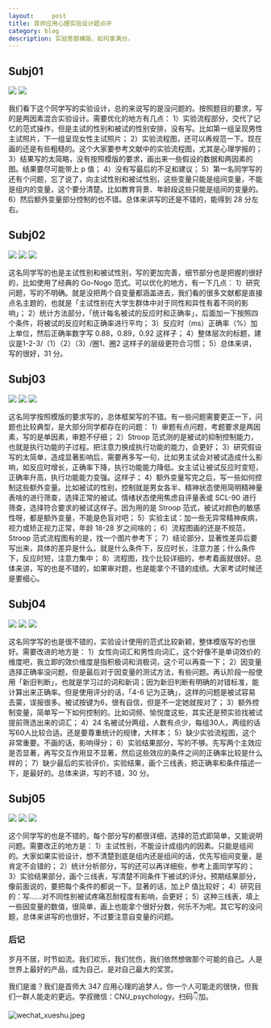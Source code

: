 ```yaml
---
layout:     post
title: 首师应用心理实验设计题点评
category: blog
description: 实验答题模版，如何拿满分。
---
```


## Subj01
![](https://image.cnu347.com/2020-12-13-Subj01-01.jpeg)
![](https://image.cnu347.com/2020-12-13-Subj01-02.jpeg)

我们看下这个同学写的实验设计，总的来说写的是没问题的。按照题目的要求，写的是两因素混合实验设计。需要优化的地方有几点：
1）实验流程部分，交代了记忆的范式操作，但是主试的性别和被试的性别安排，没有写。比如第一组呈现男性主试照片，下一组呈现女性主试照片；
2）实验流程图，还可以再规范一下。现在画的还是有些粗糙的。这个大家要参考文献中的实验流程图，尤其是心理学报的；
3）结果写的太简略，没有按照模版的要求，画出来一些假设的数据和两因素的图。结果要尽可能带上 p 值；
4）没有写最后的不足和建议；
5）第一名同学写的还有个问题，忘了说了，向主试性别和被试性别，这些变量只能是组间变量，不能是组内的变量，这个要分清楚。比如教育背景、年龄段这些只能是组间的变量的。
6）然后额外变量部分控制的也不错。总体来讲写的还是不错的，能得到 28 分左右。

## Subj02
![](https://image.cnu347.com/2020-12-13-Subj02-01.jpeg)
![](https://image.cnu347.com/2020-12-13-Subj02-02.jpeg)
![](https://image.cnu347.com/2020-12-13-Subj02-03.jpeg)

这名同学写的也是主试性别和被试性别，写的更加完善，细节部分也是把握的很好的，比如使用了经典的 Go-Nogo 范式。可以优化的地方，有一下几点：
1）研究问题，写的不明确。就是没把两个自变量都涵盖进去，我们看的很多文献都是直接点名主题的，也就是「主试性别在大学生群体中对于同性和异性有着不同的影响」；
2）统计方法部分，「统计每名被试的反应时和正确率」，后面加一下按照四个条件，将被试的反应时和正确率进行平均；
3）反应时（ms）正确率（%）加上单位，然后正确率数字写 0.88，0.89，0.92 这样子；
4）整体层次的标题，建议是1-2-3/（1）（2）（3）/圈1、圈2 这样子的层级更符合习惯；
5）总体来讲，写的很好，31 分。

## Subj03
![](https://image.cnu347.com/2020-12-13-Subj03-01.jpeg)
![](https://image.cnu347.com/2020-12-13-Subj03-02.jpeg)
![](https://image.cnu347.com/2020-12-13-Subj03-03.jpeg)

这名同学按照模版的要求写的，总体框架写的不错。有一些问题需要更正一下，问题也比较典型，是大部分同学都存在的问题：
1）审题有点问题，考题要求是两因素，写的是单因素，审题不仔细；
2）Stroop 范式测的是被试的抑制控制能力，也就是执行功能的子过程。把注意力换成执行功能的能力，会更好；
3）研究假设写的太简单，造成显著影响后，需要再多写一句，比如男主试会对被试造成什么影响，如反应时增长，正确率下降，执行功能能力降低。女主试让被试反应时变短，正确率升高，执行功能能力变强。这样子；
4）额外变量写完之后，写一些如何控制这些额外变量。比如被试的性别，控制就是男女各半、精神状态使用简明精神量表啥的进行筛查，选择正常的被试。情绪状态使用焦虑自评量表或 SCL-90 进行筛查，选择符合要求的被试这样子。因为用的是 Stroop 范式，被试对颜色的敏感性呀，都是额外变量，不能是色盲对吧；
5）实验主试：加一些无异常精神疾病，视力或矫正视力正常，年龄 18-28 岁之间啥的；
6）流程图画的还是不规范，Stroop 范式流程图有的是，找一个图片参考下；
7）结论部分，显著性差异后要写出来，具体的差异是什么。就是什么条件下，反应时长，注意力差；什么条件下，反应时短，注意力集中；
8）流程图，找个比较详细的，参考着画就很好。总体来讲，写的也是不错的，如果审对题，也是能拿个不错的成绩。大家考试时候还是要细心。

## Subj04
![](https://image.cnu347.com/2020-12-13-Subj04-01.jpeg)
![](https://image.cnu347.com/2020-12-13-Subj04-02.jpeg)
![](https://image.cnu347.com/2020-12-13-Subj04-03.jpeg)

这名同学写的也是很不错的，实验设计使用的范式比较新颖，整体模版写的也很好。需要改进的地方是：
1）女性向词汇和男性向词汇，这个好像不是单词效价的维度吧，我立即的效价维度是指积极词和消极词，这个可以再查一下；
2）因变量选择正确率没问题，但是最后对于因变量的测试方法，有些问题。再认阶段一般使用「新旧判断」，也就是学习过的词和新词；因为新旧判断有明确的对错标准，能计算出来正确率。但是使用评分的话，「4-6 记为正确」，这样的问题是被试容易去蒙，误报很多。被试按键为6，很有自信，但是不一定她就按对了；
3）额外控制变量，简单写一下如何控制的。比如词频、愉悦度这些，其实还是预实验找被试提前筛选出来的词汇；
4）24 名被试分两组，人数有点少，每组30人，两组的话写60人比较合适。还是要尊重统计的规律，大样本；
5）缺少实验流程图，这个非常重要。不画的话，影响得分；
6）实验结果部分，写的不够。先写两个主效应是否显著，再写交互作用显不显著，然后这些效应的条件之间的正确率比较是什么样的；
7）缺少最后的实验评价。实验结果，画个三线表，把正确率和条件描述一下，是最好的。总体来讲，写的不错，30 分。

## Subj05
![](https://image.cnu347.com/2020-12-13-Subj05-01.png)
![](https://image.cnu347.com/2020-12-13-Subj05-02.jpeg)
![](https://image.cnu347.com/2020-12-13-Subj05-03.png)

这个同学写的也是不错的，每个部分写的都很详细，选择的范式即简单，又能说明问题。需要改正的地方是：
1）主试性别，不能设计成组内的因素。只能是组间的。大家如果实验设计，想不清楚到底是组内还是组间的话，优先写组间变量，是肯定不会错的；
2）统计分析部分，写的还可以再详细些，参考上面同学写的；
3）实验结果部分，画个三线表，写清楚不同条件下被试的评分。预期结果部分，像前面说的，要把每个条件的都说一下。显著的话，加上P 值比较好；
4）研究目的：写……对不同性别被试疼痛忍耐程度有影响，会更好；
5）这种三线表，填上一些因变量的数值，很简单，画上也能拿个很好分数，何乐不为呢。其它写的没问题，总体来讲写的也很好，不过要注意自变量的问题。

### 后记

岁月不居，时节如流。我们欢乐，我们忧伤，我们依然想做那个可能的自己。人是世界上最好的产品，成为自己，是对自己最大的奖赏。

我们是谁？我们是首师大 347 应用心理的追梦人，你一个人可能走的很快，但我们一群人能走的更远。学叔微信：CNU_psychology。扫码👇加。

![wechat_xueshu.jpeg](https://image.cnu347.com/WechatQRCode-240629.jpg)
